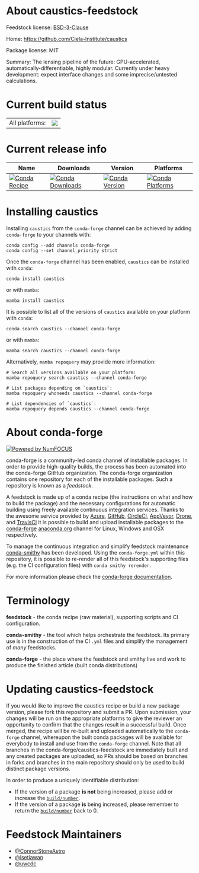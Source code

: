 About caustics-feedstock
========================

Feedstock license: [BSD-3-Clause](https://github.com/conda-forge/caustics-feedstock/blob/main/LICENSE.txt)

Home: https://github.com/Ciela-Institute/caustics

Package license: MIT

Summary: The lensing pipeline of the future: GPU-accelerated, automatically-differentiable, highly modular. Currently under heavy development: expect interface changes and some imprecise/untested calculations.

Current build status
====================


<table><tr><td>All platforms:</td>
    <td>
      <a href="https://dev.azure.com/conda-forge/feedstock-builds/_build/latest?definitionId=21920&branchName=main">
        <img src="https://dev.azure.com/conda-forge/feedstock-builds/_apis/build/status/caustics-feedstock?branchName=main">
      </a>
    </td>
  </tr>
</table>

Current release info
====================

| Name | Downloads | Version | Platforms |
| --- | --- | --- | --- |
| [![Conda Recipe](https://img.shields.io/badge/recipe-caustics-green.svg)](https://anaconda.org/conda-forge/caustics) | [![Conda Downloads](https://img.shields.io/conda/dn/conda-forge/caustics.svg)](https://anaconda.org/conda-forge/caustics) | [![Conda Version](https://img.shields.io/conda/vn/conda-forge/caustics.svg)](https://anaconda.org/conda-forge/caustics) | [![Conda Platforms](https://img.shields.io/conda/pn/conda-forge/caustics.svg)](https://anaconda.org/conda-forge/caustics) |

Installing caustics
===================

Installing `caustics` from the `conda-forge` channel can be achieved by adding `conda-forge` to your channels with:

```
conda config --add channels conda-forge
conda config --set channel_priority strict
```

Once the `conda-forge` channel has been enabled, `caustics` can be installed with `conda`:

```
conda install caustics
```

or with `mamba`:

```
mamba install caustics
```

It is possible to list all of the versions of `caustics` available on your platform with `conda`:

```
conda search caustics --channel conda-forge
```

or with `mamba`:

```
mamba search caustics --channel conda-forge
```

Alternatively, `mamba repoquery` may provide more information:

```
# Search all versions available on your platform:
mamba repoquery search caustics --channel conda-forge

# List packages depending on `caustics`:
mamba repoquery whoneeds caustics --channel conda-forge

# List dependencies of `caustics`:
mamba repoquery depends caustics --channel conda-forge
```


About conda-forge
=================

[![Powered by
NumFOCUS](https://img.shields.io/badge/powered%20by-NumFOCUS-orange.svg?style=flat&colorA=E1523D&colorB=007D8A)](https://numfocus.org)

conda-forge is a community-led conda channel of installable packages.
In order to provide high-quality builds, the process has been automated into the
conda-forge GitHub organization. The conda-forge organization contains one repository
for each of the installable packages. Such a repository is known as a *feedstock*.

A feedstock is made up of a conda recipe (the instructions on what and how to build
the package) and the necessary configurations for automatic building using freely
available continuous integration services. Thanks to the awesome service provided by
[Azure](https://azure.microsoft.com/en-us/services/devops/), [GitHub](https://github.com/),
[CircleCI](https://circleci.com/), [AppVeyor](https://www.appveyor.com/),
[Drone](https://cloud.drone.io/welcome), and [TravisCI](https://travis-ci.com/)
it is possible to build and upload installable packages to the
[conda-forge](https://anaconda.org/conda-forge) [anaconda.org](https://anaconda.org/)
channel for Linux, Windows and OSX respectively.

To manage the continuous integration and simplify feedstock maintenance
[conda-smithy](https://github.com/conda-forge/conda-smithy) has been developed.
Using the ``conda-forge.yml`` within this repository, it is possible to re-render all of
this feedstock's supporting files (e.g. the CI configuration files) with ``conda smithy rerender``.

For more information please check the [conda-forge documentation](https://conda-forge.org/docs/).

Terminology
===========

**feedstock** - the conda recipe (raw material), supporting scripts and CI configuration.

**conda-smithy** - the tool which helps orchestrate the feedstock.
                   Its primary use is in the construction of the CI ``.yml`` files
                   and simplify the management of *many* feedstocks.

**conda-forge** - the place where the feedstock and smithy live and work to
                  produce the finished article (built conda distributions)


Updating caustics-feedstock
===========================

If you would like to improve the caustics recipe or build a new
package version, please fork this repository and submit a PR. Upon submission,
your changes will be run on the appropriate platforms to give the reviewer an
opportunity to confirm that the changes result in a successful build. Once
merged, the recipe will be re-built and uploaded automatically to the
`conda-forge` channel, whereupon the built conda packages will be available for
everybody to install and use from the `conda-forge` channel.
Note that all branches in the conda-forge/caustics-feedstock are
immediately built and any created packages are uploaded, so PRs should be based
on branches in forks and branches in the main repository should only be used to
build distinct package versions.

In order to produce a uniquely identifiable distribution:
 * If the version of a package **is not** being increased, please add or increase
   the [``build/number``](https://docs.conda.io/projects/conda-build/en/latest/resources/define-metadata.html#build-number-and-string).
 * If the version of a package **is** being increased, please remember to return
   the [``build/number``](https://docs.conda.io/projects/conda-build/en/latest/resources/define-metadata.html#build-number-and-string)
   back to 0.

Feedstock Maintainers
=====================

* [@ConnorStoneAstro](https://github.com/ConnorStoneAstro/)
* [@lsetiawan](https://github.com/lsetiawan/)
* [@uwcdc](https://github.com/uwcdc/)

